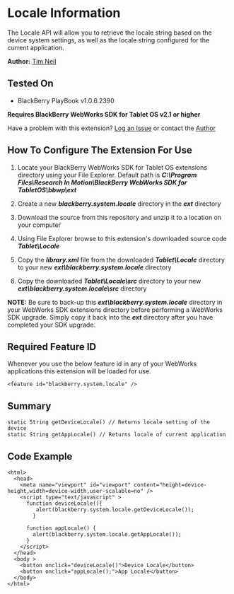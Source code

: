 # Locale Information
The Locale API will allow you to retrieve the locale string based on the device system settings, as well as the locale string configured for the current application.

**Author:** [Tim Neil](https://github.com/tneil)

## Tested On

* BlackBerry PlayBook v1.0.6.2390

**Requires BlackBerry WebWorks SDK for Tablet OS v2.1 or higher**

Have a problem with this extension?  [Log an Issue](https://github.com/blackberry/WebWorks/issues) or contact the [Author](https://github.com/tneil)

## How To Configure The Extension For Use

1. Locate your BlackBerry WebWorks SDK for Tablet OS extensions directory using your File Explorer.  Default path is _**C:\Program Files\Research In Motion\BlackBerry WebWorks SDK for TabletOS\bbwp\ext**_

2. Create a new _**blackberry.system.locale**_ directory in the _**ext**_ directory

3. Download the source from this repository and unzip it to a location on your computer

4. Using File Explorer browse to this extension's downloaded source code _**Tablet\Locale**_

5. Copy the _**library.xml**_ file from the downloaded _**Tablet\Locale**_ directory to your new _**ext\blackberry.system.locale**_ directory

6. Copy the downloaded _**Tablet\Locale\src**_ directory to your new _**ext\blackberry.system.locale\src**_ directory

**NOTE:** Be sure to back-up this _**ext\blackberry.system.locale**_ directory in your WebWorks SDK extensions directory before performing a WebWorks SDK upgrade. Simply copy it back into the _**ext**_ directory after you have completed your SDK upgrade.

## Required Feature ID
Whenever you use the below feature id in any of your WebWorks applications this extension will be loaded for use.

    <feature id="blackberry.system.locale" />

## Summary

    static String getDeviceLocale() // Returns locale setting of the device
    static String getAppLocale() // Returns locale of current application

## Code Example

    <html>
      <head>
        <meta name="viewport" id="viewport" content="height=device-height,width=device-width,user-scalable=no" />
        <script type="text/javascript" >
          function deviceLocale(){
    	     alert(blackberry.system.locale.getDeviceLocale());
    		}
    		
    	  function appLocale() {
    		alert(blackberry.system.locale.getAppLocale());
    	  }
        </script>
      </head>
      <body >
    	<button onclick="deviceLocale()">Device Locale</button>
    	<button onclick="appLocale();">App Locale</button>
      </body>
    </html>

